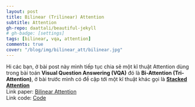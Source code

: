 ```yaml
---
layout: post
title: Bilinear (Trilinear) Attention
subtitle: Attention
gh-repo: daattali/beautiful-jekyll
# gh-badge: [settings]
tags: [bilinear, vqa, attention]
comments: true
cover: "/blog/img/bilinear_att/bilinear.jpg"
---
```

Hi các bạn, ở bài post này mình tiếp tục chia sẽ một kĩ thuật Attention dùng trong bài toán <b>Visual Question Answering (VQA)</b> đó là <b>Bi-Attention (Tri-Attention)</b>, ở bài trước mình có đề cập tới một kĩ thuật khác gọi là <b>[Stacked Attention](https://ngthanhtin.github.io/blog/2021-02-01-stacked-attention-network/)</b><br/>
Link paper: [Bilinear Attention](https://arxiv.org/abs/1805.07932)<br/>
Link code: [Code](https://github.com/jnhwkim/ban-vqa)<br/>